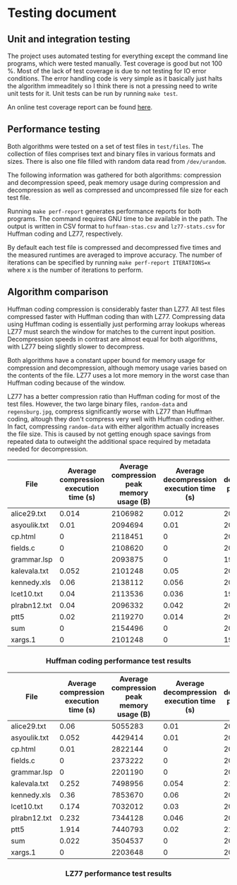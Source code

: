 <!--
    This file was automatically generated from "testing.template.md".
    Any changes will be overwritten when the file is regenerated.
-->
# Testing document

## Unit and integration testing

The project uses automated testing for everything except the command line
programs, which were tested manually. Test coverage is good but not 100 %. Most
of the lack of test coverage is due to not testing for IO error conditions. The
error handling code is very simple as it basically just halts the algorithm
immeaditely so I think there is not a pressing need to write unit tests for it.
Unit tests can be run by running `make test`.

An online test coverage report can be found
[here](https://codecov.io/gh/lassilaiho/compression-algorithms-tiralabra).

## Performance testing

Both algorithms were tested on a set of test files in `test/files`. The
collection of files comprises text and binary files in various formats and
sizes. There is also one file filled with random data read from `/dev/urandom`.

The following information was gathered for both algorithms: compression and
decompression speed, peak memory usage during compression and decompression as
well as compressed and uncompressed file size for each test file.

Running `make perf-report` generates performance reports for both programs. The
command requires GNU time to be available in the path. The output is written in
CSV format to `huffman-stas.csv` and `lz77-stats.csv` for Huffman coding and
LZ77, respectively.

By default each test file is compressed and decompressed five times and the
measured runtimes are averaged to improve accuracy. The number of iterations can
be specified by running `make perf-report ITERATIONS=x` where x is the number of
iterations to perform.

## Algorithm comparison

Huffman coding compression is considerably faster than LZ77. All test files
compressed faster with Huffman coding than with LZ77. Compressing data using
Huffman coding is essentially just performing array lookups whereas LZ77 must
search the window for matches to the current input position. Decompression
speeds in contrast are almost equal for both algorithms, with LZ77 being
slightly slower to decompress.

Both algorithms have a constant upper bound for memory usage for compression and
decompression, although memory usage varies based on the contents of the file.
LZ77 uses a lot more memory in the worst case than Huffman coding because of the
window.

LZ77 has a better compression ratio than Huffman coding for most of the test
files. However, the two large binary files, `random-data` and `regensburg.jpg`,
compress significantly worse with LZ77 than Huffman coding, altough they don't
compress very well with Huffman coding either. In fact, compressing
`random-data` with either algorithm actually increases the file size. This is
caused by not getting enough space savings from repeated data to outweight the
additional space required by metadata needed for decompression.

| File | Average compression execution time (s) | Average compression peak memory usage (B) | Average decompression execution time (s) | Average decompression peak memory usage (B) | Uncompressed size (B) | Compressed size (B) | Space savings (%) |
| ---- | ---- | ---- | ---- | ---- | ---- | ---- | ---- |
| alice29.txt | 0.014 | 2106982 | 0.012 | 2010316 | 152089 | 87789 | 0.42277876769523104 |
| asyoulik.txt | 0.01 | 2094694 | 0.01 | 2001305 | 125179 | 75899 | 0.39367625560197794 |
| cp.html | 0 | 2118451 | 0 | 2011136 | 24603 | 16314 | 0.33691013291062066 |
| fields.c | 0 | 2108620 | 0 | 2008678 | 11150 | 7147 | 0.35901345291479825 |
| grammar.lsp | 0 | 2093875 | 0 | 1998028 | 3721 | 2273 | 0.389142703574308 |
| kalevala.txt | 0.052 | 2101248 | 0.05 | 2002124 | 658369 | 371751 | 0.43534552811569194 |
| kennedy.xls | 0.06 | 2138112 | 0.056 | 2051276 | 1029744 | 462860 | 0.5505096412312187 |
| lcet10.txt | 0.04 | 2113536 | 0.036 | 1992294 | 426754 | 250677 | 0.4125960155030767 |
| plrabn12.txt | 0.04 | 2096332 | 0.042 | 2002124 | 481861 | 275694 | 0.42785575093232275 |
| ptt5 | 0.02 | 2119270 | 0.014 | 2022604 | 513216 | 106758 | 0.7919823232323232 |
| sum | 0 | 2154496 | 0 | 2056192 | 38240 | 25972 | 0.32081589958158996 |
| xargs.1 | 0 | 2101248 | 0 | 1993932 | 4227 | 2702 | 0.3607759640406908 |


<h3 align="center">Huffman coding performance test results</h3>

| File | Average compression execution time (s) | Average compression peak memory usage (B) | Average decompression execution time (s) | Average decompression peak memory usage (B) | Uncompressed size (B) | Compressed size (B) | Space savings (%) |
| ---- | ---- | ---- | ---- | ---- | ---- | ---- | ---- |
| alice29.txt | 0.06 | 5055283 | 0.01 | 2097152 | 152089 | 75273 | 0.5050726877025952 |
| asyoulik.txt | 0.052 | 4429414 | 0.01 | 2089779 | 125179 | 67405 | 0.46153108748272476 |
| cp.html | 0.01 | 2822144 | 0 | 2096332 | 24603 | 11423 | 0.5357070275982604 |
| fields.c | 0 | 2373222 | 0 | 2080768 | 11150 | 4004 | 0.6408968609865471 |
| grammar.lsp | 0 | 2201190 | 0 | 2090598 | 3721 | 1581 | 0.5751142166084386 |
| kalevala.txt | 0.252 | 7498956 | 0.054 | 2143027 | 658369 | 300326 | 0.5438333214352438 |
| kennedy.xls | 0.36 | 7853670 | 0.06 | 2088140 | 1029744 | 349789 | 0.6603146024643018 |
| lcet10.txt | 0.174 | 7032012 | 0.03 | 2082406 | 426754 | 205940 | 0.5174269016810622 |
| plrabn12.txt | 0.232 | 7344128 | 0.046 | 2079948 | 481861 | 270760 | 0.4380952183305974 |
| ptt5 | 1.914 | 7440793 | 0.02 | 2120089 | 513216 | 116575 | 0.7728539250529991 |
| sum | 0.022 | 3504537 | 0 | 2085683 | 38240 | 18335 | 0.5205282426778243 |
| xargs.1 | 0 | 2203648 | 0 | 2066022 | 4227 | 2165 | 0.48781641826354394 |


<h3 align="center">LZ77 performance test results</h3>
